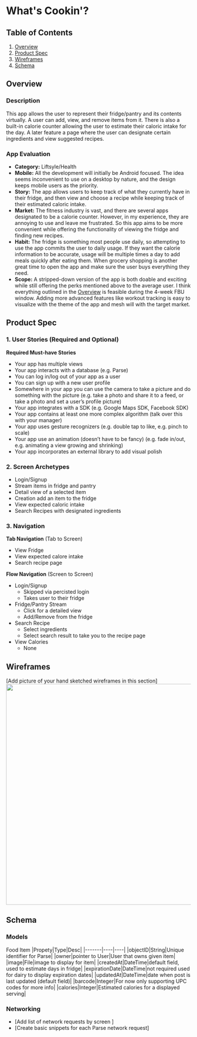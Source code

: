 # What's Cookin'?

## Table of Contents
1. [Overview](#Overview)
1. [Product Spec](#Product-Spec)
1. [Wireframes](#Wireframes)
2. [Schema](#Schema)

## Overview
### Description
This app allows the user to represent their fridge/pantry and its contents virtually. A user can add, view, and remove items from it. There is also a built-in calorie counter allowing the user to estimate their caloric intake for the day. A later feature a page where the user can designate certain ingredients and view suggested recipes.

### App Evaluation
- **Category:** Liftsyle/Health
- **Mobile:** All the development will initially be Android focused. The idea seems inconvenient to use on a desktop by nature, and the design keeps mobile users as the priority.
- **Story:** The app allows users to keep track of what they currently have in their fridge, and then view and choose a recipe while keeping track of their estimated caloric intake.
- **Market:** The fitness industry is vast, and there are several apps designated to be a calorie counter. However, in my experience, they are annoying to use and leave me frustrated. So this app aims to be more convenient while offering the functionality of viewing the fridge and finding new recipes.
- **Habit:** The fridge is something most people use daily, so attempting to use the app commits the user to daily usage. If they want the calorie information to be accurate, usage will be multiple times a day to add meals quickly after eating them. When grocery shopping is another great time to open the app and make sure the user buys everything they need. 
- **Scope:** A stripped-down version of the app is both doable and exciting while still offering the perks mentioned above to the average user. I think everything outlined in the [Overview](#Overview)  is feasible during the 4-week FBU window. Adding more advanced features like workout tracking is easy to visualize with the theme of the app and mesh will with the target market.

## Product Spec

### 1. User Stories (Required and Optional)

**Required Must-have Stories**

* Your app has multiple views
* Your app interacts with a database (e.g. Parse)
* You can log in/log out of your app as a user
* You can sign up with a new user profile
* Somewhere in your app you can use the camera to take a picture and do something with the picture (e.g. take a photo and share it to a feed, or take a photo and set a user’s profile picture)
* Your app integrates with a SDK (e.g. Google Maps SDK, Facebook SDK)
* Your app contains at least one more complex algorithm (talk over this with your manager)
* Your app uses gesture recognizers (e.g. double tap to like, e.g. pinch to scale)
* Your app use an animation (doesn’t have to be fancy) (e.g. fade in/out, e.g. animating a view growing and shrinking)
* Your app incorporates an external library to add visual polish


<!-- **Optional Nice-to-have Stories**

* [fill in your required user stories here]
* ... -->

### 2. Screen Archetypes

* Login/Signup
* Stream items in fridge and pantry
* Detail view of a selected item
* Creation add an item to the fridge
* View expected caloric intake
* Search Recipes with designated ingredients

### 3. Navigation

**Tab Navigation** (Tab to Screen)

* View Fridge
* View expected calore intake
* Search recipe page

**Flow Navigation** (Screen to Screen)

* Login/Signup
   * Skipped via percisted login
   * Takes user to their fridge
* Fridge/Pantry Stream
   * Click for a detailed view
   * Add/Remove from the fridge
* Search Recipe
   * Select ingredients
   * Select search result to take you to the recipe page
* View Calories
   * None

## Wireframes
[Add picture of your hand sketched wireframes in this section]
<img src="YOUR_WIREFRAME_IMAGE_URL" width=600>

## Schema 

### Models
Food Item
|Propety|Type|Desc|
|-------|----|----|
|objectID|String|Unique identifier for Parse|
|owner|pointer to User|User that owns given item|
|image|File|image to display for item|
|createdAt|DateTime|default field, used to estimate days in fridge|
|expirationDate|DateTime|not required used for dairy to display expiration dates|
|updatedAt|DateTime|date when post is last updated (default field)|
|barcode|Integer|For now only supporting UPC codes for more info|
|calories|Integer|Estimated calories for a displayed serving|


### Networking
- [Add list of network requests by screen ]
- [Create basic snippets for each Parse network request]
